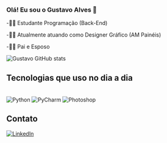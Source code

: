 ### Olá! Eu sou o Gustavo Alves 🧙

-👨‍🎓 Estudante Programação (Back-End)

-👩‍💻 Atualmente atuando como Designer Gráfico (AM Painéis)

-👩‍👦 Pai e Esposo

![Gustavo GitHub stats](https://github-readme-stats.vercel.app/api?username=Gustavo-BackEnd&show_icons=true&theme=highcontrast)

## Tecnologias que uso no dia a dia
<div style="display inline_block"><br/>
  <img align="center" alt="Python" src="https://img.shields.io/badge/Python-14354C?style=for-the-badge&logo=python&logoColor=white"/>
  <img align="center" alt="PyCharm" src="https://img.shields.io/badge/PyCharm-000000.svg?&style=for-the-badge&logo=PyCharm&logoColor=white"/>
  <img align="center" alt="Photoshop" src="https://img.shields.io/badge/Adobe%20Photoshop-31A8FF?style=for-the-badge&logo=Adobe%20Photoshop&logoColor=black"/>
</div>

## Contato
[![LinkedIn](https://img.shields.io/badge/LinkedIn-0077B5?style=for-the-badge&logo=linkedin&logoColor=white)](https://www.linkedin.com/in/gustavo-alves-lima-78a871180/)


